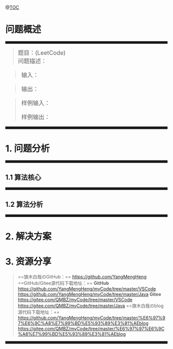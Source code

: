 
@[TOC](算法-)
# 问题概述
<hr style=" border:solid; width:100%; height:2px;" color=#000000 size=1">

> <font size=4>题目：(LeetCode)<br />
> 问题描述：
	
</font>

<font size=4>

> 
> 输入：
	
> 输出：
		
> 样例输入： 	
> 
> 样例输出： 
> 
</font>
<hr style=" border:solid; width:100%; height:2px;" color=#000000 size=1">

# 1. 问题分析

<hr style=" border:solid; width:100%; height:2px;" color=#000000 size=1">

## 1.1 算法核心


<hr style=" border:solid; width:100%; height:2px;" color=#000000 size=1">

## 1.2 算法分析


<hr style=" border:solid; width:100%; height:2px;" color=#000000 size=1">

# 2. 解决方案



# 3. 资源分享
> ==旗木白哉のGitHub：==
> https://github.com/YangMengHeng
> ==GitHub/Gitee源代码下载地址：==
> **GitHub**
> https://github.com/YangMengHeng/myCode/tree/master/VSCode
> https://github.com/YangMengHeng/myCode/tree/master/Java
> **Gitee**
> https://gitee.com/QMBZ/myCode/tree/master/VSCode
> https://gitee.com/QMBZ/myCode/tree/master/Java
> ==旗木白哉のblog源代码下载地址：==
>https://github.com/YangMengHeng/myCode/tree/master/%E6%97%97%E6%9C%A8%E7%99%BD%E5%93%89%E3%81%AEblog
>https://gitee.com/QMBZ/myCode/tree/master/%E6%97%97%E6%9C%A8%E7%99%BD%E5%93%89%E3%81%AEblog

<hr style=" border:solid; width:100%; height:2px;" color=#000000 size=1">